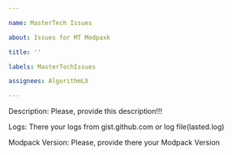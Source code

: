 ```yaml
---

name: MasterTech Issues

about: Issues for MT Modpaxk

title: ''

labels: MasterTechIssues

assignees: AlgorithmLX

---
```


Description: Please, provide this description!!!

Logs: There your logs from gist.github.com or log file(lasted.log)

Modpack Version: Please, provide there your Modpack Version
